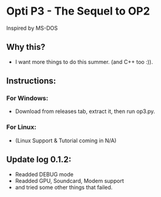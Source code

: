 # Opti P3 - The Sequel to OP2
Inspired by MS-DOS

## Why this?
* I want more things to do this summer. (and C++ too :)). 

## Instructions:
### For Windows:
* Download from releases tab, extract it, then run op3.py.

### For Linux:
* (Linux Support & Tutorial coming in N/A)

## Update log 0.1.2:
* Readded DEBUG mode
* Readded GPU, Soundcard, Modem support
* and tried some other things that failed.
